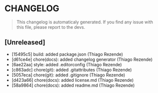 # CHANGELOG
> This changelog is automaticaly generated.
> If you find any issue with this file, please report to the devs.

## [Unreleased]

 - [15495c5] build: added package.json (Thiago Rezende)
 - [d61ce4e] chore(docs): added changelog generator (Thiago Rezende)
 - [6ae22aa] style: added .editorconfig (Thiago Rezende)
 - [c863adc] chore(git): added .gitattributes (Thiago Rezende)
 - [5057eca] chore(git): added .gitignore (Thiago Rezende)
 - [d423a66] chore(docs): added license.md (Thiago Rezende)
 - [58a9864] chore(docs): added readme.md (Thiago Rezende)

